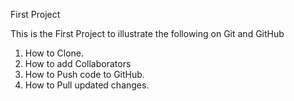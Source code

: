 First Project

This is the First Project to illustrate the following on Git and GitHub
1. How to Clone.
2. How to add Collaborators
3. How to Push code to GitHub.
4. How to Pull updated changes.
